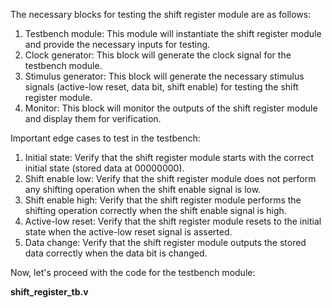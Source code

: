 The necessary blocks for testing the shift register module are as follows:

1. Testbench module: This module will instantiate the shift register module and provide the necessary inputs for testing.
2. Clock generator: This block will generate the clock signal for the testbench module.
3. Stimulus generator: This block will generate the necessary stimulus signals (active-low reset, data bit, shift enable) for testing the shift register module.
4. Monitor: This block will monitor the outputs of the shift register module and display them for verification.

Important edge cases to test in the testbench:
1. Initial state: Verify that the shift register module starts with the correct initial state (stored data at 00000000).
2. Shift enable low: Verify that the shift register module does not perform any shifting operation when the shift enable signal is low.
3. Shift enable high: Verify that the shift register module performs the shifting operation correctly when the shift enable signal is high.
4. Active-low reset: Verify that the shift register module resets to the initial state when the active-low reset signal is asserted.
5. Data change: Verify that the shift register module outputs the stored data correctly when the data bit is changed.

Now, let's proceed with the code for the testbench module:

**shift_register_tb.v**
